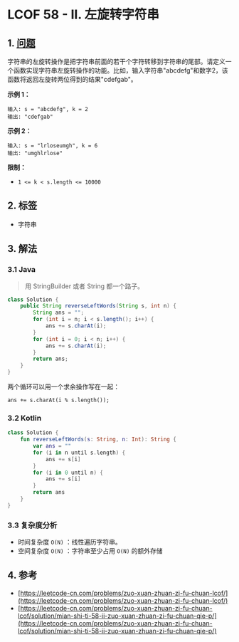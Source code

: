 # LCOF 58 - II. 左旋转字符串

## 1. [问题](https://leetcode-cn.com/problems/zuo-xuan-zhuan-zi-fu-chuan-lcof/)

字符串的左旋转操作是把字符串前面的若干个字符转移到字符串的尾部。请定义一个函数实现字符串左旋转操作的功能。比如，输入字符串"abcdefg"和数字2，该函数将返回左旋转两位得到的结果"cdefgab"。

**示例 1：**

```text
输入: s = "abcdefg", k = 2
输出: "cdefgab"
```

**示例 2：**

```text
输入: s = "lrloseumgh", k = 6
输出: "umghlrlose"
```

**限制：**

* `1 <= k < s.length <= 10000`

## 2. 标签

* 字符串

## 3. 解法

### 3.1 Java

> 用 StringBuilder 或者 String 都一个路子。

```java
class Solution {
    public String reverseLeftWords(String s, int n) {
        String ans = "";
        for (int i = n; i < s.length(); i++) {
            ans += s.charAt(i);
        }
        for (int i = 0; i < n; i++) {
            ans += s.charAt(i);
        }
        return ans;
    }
}
```

两个循环可以用一个求余操作写在一起：

```text
ans += s.charAt(i % s.length());
```

### 3.2 Kotlin

```kotlin
class Solution {
    fun reverseLeftWords(s: String, n: Int): String {
        var ans = ""
        for (i in n until s.length) {
            ans += s[i]
        }
        for (i in 0 until n) {
            ans += s[i]
        }
        return ans
    }
}
```

### 3.3 复杂度分析

* 时间复杂度 `O(N)` ：线性遍历字符串。
* 空间复杂度 `O(N)` ：字符串至少占用 `O(N)` 的额外存储

## 4. 参考

* [https://leetcode-cn.com/problems/zuo-xuan-zhuan-zi-fu-chuan-lcof/](https://leetcode-cn.com/problems/zuo-xuan-zhuan-zi-fu-chuan-lcof/)
* [https://leetcode-cn.com/problems/zuo-xuan-zhuan-zi-fu-chuan-lcof/solution/mian-shi-ti-58-ii-zuo-xuan-zhuan-zi-fu-chuan-qie-p/](https://leetcode-cn.com/problems/zuo-xuan-zhuan-zi-fu-chuan-lcof/solution/mian-shi-ti-58-ii-zuo-xuan-zhuan-zi-fu-chuan-qie-p/)

